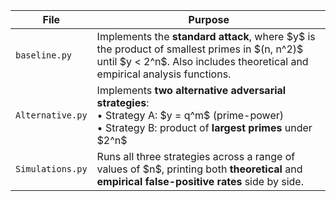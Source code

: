 | File                  | Purpose                                                                                                                                                                          |
| --------------------- | -------------------------------------------------------------------------------------------------------------------------------------------------------------------------------- |
| `baseline.py`         | Implements the **standard attack**, where \$y\$ is the product of smallest primes in \$(n, n^2)\$ until \$y < 2^n\$. Also includes theoretical and empirical analysis functions. |
| `Alternative.py`      | Implements **two alternative adversarial strategies**:<br>• Strategy A: \$y = q^m\$ (prime-power)<br>• Strategy B: product of **largest primes** under \$2^n\$                   |
| `Simulations.py` | Runs all three strategies across a range of values of \$n\$, printing both **theoretical** and **empirical false-positive rates** side by side.                                  |
